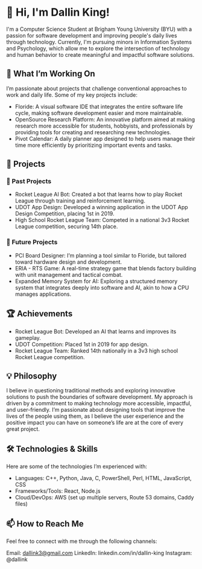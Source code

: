 # 👋 Hi, I'm Dallin King!

I'm a Computer Science Student at Brigham Young University (BYU) with a passion for software development and improving people's daily lives through technology. Currently, I'm pursuing minors in Information Systems and Psychology, which allow me to explore the intersection of technology and human behavior to create meaningful and impactful software solutions.

## 🔭 What I’m Working On

I’m passionate about projects that challenge conventional approaches to work and daily life. Some of my key projects include:

- Floride: A visual software IDE that integrates the entire software life cycle, making software development easier and more maintainable.
- OpenSource Research Platform: An innovative platform aimed at making research more accessible for students, hobbyists, and professionals by providing tools for creating and researching new technologies.
- Pivot Calendar: A daily planner app designed to help users manage their time more efficiently by prioritizing important events and tasks.

## 📂 Projects

### 🚀 Past Projects

- Rocket League AI Bot: Created a bot that learns how to play Rocket League through training and reinforcement learning.
- UDOT App Design: Developed a winning application in the UDOT App Design Competition, placing 1st in 2019.
- High School Rocket League Team: Competed in a national 3v3 Rocket League competition, securing 14th place.

### 🌱 Future Projects

- PCI Board Designer: I’m planning a tool similar to Floride, but tailored toward hardware design and development.
- ERIA - RTS Game: A real-time strategy game that blends factory building with unit management and tactical combat.
- Expanded Memory System for AI: Exploring a structured memory system that integrates deeply into software and AI, akin to how a CPU manages applications.

## 🏆 Achievements

- Rocket League Bot: Developed an AI that learns and improves its gameplay.
- UDOT Competition: Placed 1st in 2019 for app design.
- Rocket League Team: Ranked 14th nationally in a 3v3 high school Rocket League competition.

## 💡 Philosophy

I believe in questioning traditional methods and exploring innovative solutions to push the boundaries of software development. My approach is driven by a commitment to making technology more accessible, impactful, and user-friendly. I’m passionate about designing tools that improve the lives of the people using them, as I believe the user experience and the positive impact you can have on someone’s life are at the core of every great project.

## 🛠️ Technologies & Skills

Here are some of the technologies I’m experienced with:

- Languages: C++, Python, Java, C, PowerShell, Perl, HTML, JavaScript, CSS
- Frameworks/Tools: React, Node.js
- Cloud/DevOps: AWS (set up multiple servers, Route 53 domains, Caddy files)

## 📫 How to Reach Me

Feel free to connect with me through the following channels:

Email: dallink3@gmail.com
LinkedIn: linkedin.com/in/dallin-king
Instagram: @dallink
